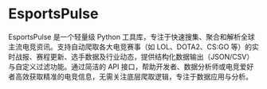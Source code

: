 # EsportsPulse
EsportsPulse 是一个轻量级 Python 工具库，专注于快速搜集、聚合和解析全球主流电竞资讯。支持自动爬取各大电竞赛事（如 LOL、DOTA2、CS:GO 等）的实时战报、赛程更新、选手数据及行业动态，提供结构化数据输出（JSON/CSV）与自定义过滤功能。通过简洁的 API 接口，帮助开发者、数据分析师或电竞爱好者高效获取精准的电竞信息，无需关注底层爬取逻辑，专注于数据应用与分析。
